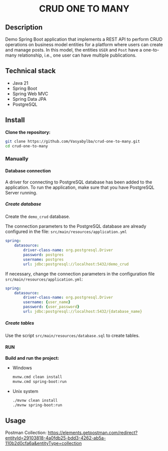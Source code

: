<h1 align="center">CRUD ONE TO MANY</h1>

## Description

Demo Spring Boot application that implements a REST API to perform CRUD operations on business model entities 
for a platform where users can create and manage posts. In this model, the entities `USER` and `Post` 
have a one-to-many relationship, i.e., one user can have multiple publications.

## Technical stack

* Java 21
* Spring Boot
* Spring Web MVC
* Spring Data JPA
* PostgreSQL

## Install

**Clone the repository:**

```bash
git clone https://github.com/Vasyabylba/crud-one-to-many.git
cd crud-one-to-many
```

### Manually

#### Database connection

A driver for connecting to PostgreSQL database has been added to the application. To run the application, 
make sure that you have PostgreSQL Server running.

##### Create database

Create the `demo_crud` database.

The connection parameters to the PostgreSQL database are already configured in the file:
`src/main/resources/application.yml`

```yaml
spring:
    datasource:
        driver-class-name: org.postgresql.Driver
        password: postgres
        username: postgres
        url: jdbc:postgresql://localhost:5432/demo_crud
```

If necessary, change the connection parameters in the configuration file
`src/main/resources/application.yml`:

```yaml
spring:
    datasource:
        driver-class-name: org.postgresql.Driver
        username: {user_name}
        password: {user_password}
        url: jdbc:postgresql://localhost:5432/{database_name}
```

##### Create tables

Use the script `src/main/resources/database.sql` to create tables.

#### RUN

**Build and run the project:**
<ul>
  <li>Windows</li>

```bash
mvnw.cmd clean install
mvnw.cmd spring-boot:run
```
  <li>Unix system</li>

```bash
./mvnw clean install
./mvnw spring-boot:run
```
</ul>

## Usage

Postman Collection: https://elements.getpostman.com/redirect?entityId=29103818-4a0fdb25-bdd3-4262-ab5a-110b2d0cfa6a&entityType=collection